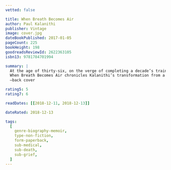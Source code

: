 ```yaml
---
vetted: false

title: When Breath Becomes Air
author: Paul Kalanithi
publisher: Vintage
image: cover.jpg
dateBookPublished: 2017-01-05
pageCount: 225
bookHeight: 198
goodreadsReviewId: 2622363105
isbn13: 9781784701994

summary: |
  At the age of thirty-six, on the verge of completing a decade’s training as a neurosurgeon, Paul Kalanithi was diagnosed with inoperable lung cancer. One day he was a doctor treating the dying, the next he was a patient struggling to live.
  When Breath Becomes Air chronicles Kalanithi’s transformation from a medical student asking what makes a virtuous and meaningful life into a neurosurgeon working in the core of human identity – the brain – and finally into a patient and a new father.
  —back cover

rating5: 5
rating7: 6

readDates: [[2018-12-11, 2018-12-13]]

dateRated: 2018-12-13

tags:
  [
    genre-biography-memoir,
    type-non-fiction,
    form-paperback,
    sub-medical,
    sub-death,
    sub-grief,
  ]
---
```

